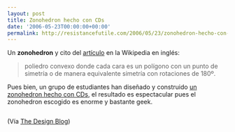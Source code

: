```yaml
---
layout: post
title: Zonohedron hecho con CDs
date: '2006-05-23T00:00:00+00:00'
permalink: http://resistancefutile.com/2006/05/23/zonohedron-hecho-con-cds/
---
```

Un <span style="font-weight:bold;">zonohedron</span> y cito del <a href="http://en.wikipedia.org/wiki/Zonohedron">artículo</a> en la Wikipedia en inglés:<blockquote>poliedro convexo donde cada cara es un polígono con un punto de simetría o de manera equivalente simetría con rotaciones de 180º.</blockquote>
Pues bien, un grupo de estudiantes han diseñado y construido <a href="http://websites.quincy.edu/~matskvi/qball2.html">un zonohedron hecho con CDs</a>, el resultado es espectacular pues el zonohedron escogido es enorme y bastante geek.

<a href="http://websites.quincy.edu/~matskvi/qball2.html"><img style="display:block; margin:0px auto 10px; text-align:center;cursor:pointer; cursor:hand;" src="http://photos1.blogger.com/blogger/6639/1972/1600/zonohedron.png" border="0" alt="" /></a>

(Vía <a href="http://www.thedesignblog.org/entry/q-ball-dome-made-of-cds/">The Design Blog</a>)

